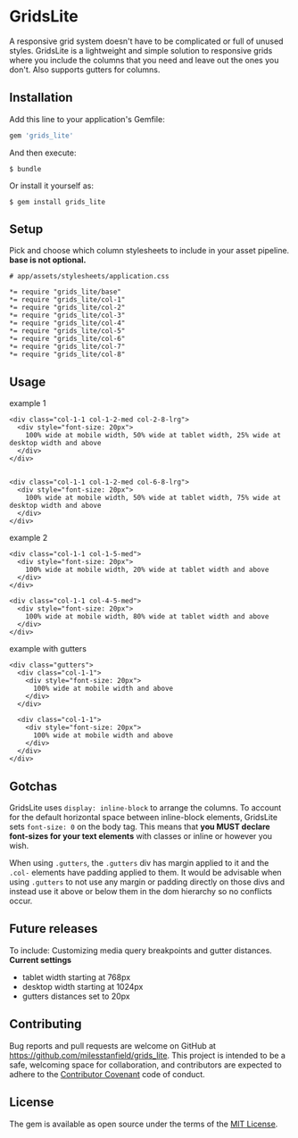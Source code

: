 # GridsLite

A responsive grid system doesn't have to be complicated or full of unused styles. GridsLite is a lightweight and simple solution to responsive grids where you include the columns that you need and leave out the ones you don't. Also supports gutters for columns.

## Installation

Add this line to your application's Gemfile:

```ruby
gem 'grids_lite'
```

And then execute:

    $ bundle

Or install it yourself as:

    $ gem install grids_lite

## Setup
Pick and choose which column stylesheets to include in your asset pipeline. **base is not optional.**

```
# app/assets/stylesheets/application.css

*= require "grids_lite/base"
*= require "grids_lite/col-1"
*= require "grids_lite/col-2"
*= require "grids_lite/col-3"
*= require "grids_lite/col-4"
*= require "grids_lite/col-5"
*= require "grids_lite/col-6"
*= require "grids_lite/col-7"
*= require "grids_lite/col-8"
```


## Usage

example 1
```
<div class="col-1-1 col-1-2-med col-2-8-lrg">
  <div style="font-size: 20px">
    100% wide at mobile width, 50% wide at tablet width, 25% wide at desktop width and above
  </div>
</div>


<div class="col-1-1 col-1-2-med col-6-8-lrg">
  <div style="font-size: 20px">
    100% wide at mobile width, 50% wide at tablet width, 75% wide at desktop width and above
  </div>
</div>
````

example 2
```
<div class="col-1-1 col-1-5-med">
  <div style="font-size: 20px">
    100% wide at mobile width, 20% wide at tablet width and above
  </div>
</div>

<div class="col-1-1 col-4-5-med">
  <div style="font-size: 20px">
    100% wide at mobile width, 80% wide at tablet width and above
  </div>
</div>
```

example with gutters
```
<div class="gutters">
  <div class="col-1-1">
    <div style="font-size: 20px">
      100% wide at mobile width and above
    </div>
  </div>

  <div class="col-1-1">
    <div style="font-size: 20px">
      100% wide at mobile width and above
    </div>
  </div>
</div>
```

## Gotchas

GridsLite uses ```display: inline-block``` to arrange the columns. To account for the default horizontal space between inline-block elements, GridsLite sets ```font-size: 0``` on the body tag. This means that **you MUST declare font-sizes for your text elements** with classes or inline or however you wish.

When using ```.gutters```, the ```.gutters``` div has margin applied to it and the ```.col-``` elements have padding applied to them. It would be advisable when using ```.gutters``` to not use any margin or padding directly on those divs and instead use it above or below them in the dom hierarchy so no conflicts occur.


## Future releases
To include: Customizing media query breakpoints and gutter distances.
<br>
**Current settings**
- tablet width starting at 768px
- desktop width starting at 1024px
- gutters distances set to 20px

## Contributing

Bug reports and pull requests are welcome on GitHub at https://github.com/milesstanfield/grids_lite. This project is intended to be a safe, welcoming space for collaboration, and contributors are expected to adhere to the [Contributor Covenant](contributor-covenant.org) code of conduct.


## License

The gem is available as open source under the terms of the [MIT License](http://opensource.org/licenses/MIT).

